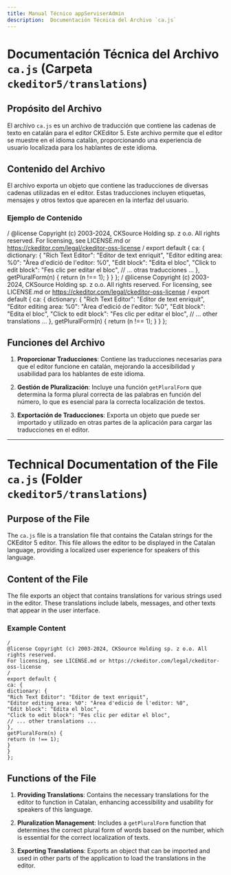 ```yaml
---
title: Manual Técnico appServiserAdmin
description:  Documentación Técnica del Archivo `ca.js`
---
```


# Documentación Técnica del Archivo `ca.js` (Carpeta `ckeditor5/translations`)

## Propósito del Archivo
El archivo `ca.js` es un archivo de traducción que contiene las cadenas de texto en catalán para el editor CKEditor 5. Este archivo permite que el editor se muestre en el idioma catalán, proporcionando una experiencia de usuario localizada para los hablantes de este idioma.

## Contenido del Archivo
El archivo exporta un objeto que contiene las traducciones de diversas cadenas utilizadas en el editor. Estas traducciones incluyen etiquetas, mensajes y otros textos que aparecen en la interfaz del usuario.

### Ejemplo de Contenido
/
@license Copyright (c) 2003-2024, CKSource Holding sp. z o.o. All rights reserved.
For licensing, see LICENSE.md or https://ckeditor.com/legal/ckeditor-oss-license
/
export default {
ca: {
dictionary: {
"Rich Text Editor": "Editor de text enriquit",
"Editor editing area: %0": "Àrea d'edició de l'editor: %0",
"Edit block": "Edita el bloc",
"Click to edit block": "Fes clic per editar el bloc",
// ... otras traducciones ...
},
getPluralForm(n) {
return (n !== 1);
}
}
};
/
@license Copyright (c) 2003-2024, CKSource Holding sp. z o.o. All rights reserved.
For licensing, see LICENSE.md or https://ckeditor.com/legal/ckeditor-oss-license
/
export default {
ca: {
dictionary: {
"Rich Text Editor": "Editor de text enriquit",
"Editor editing area: %0": "Àrea d'edició de l'editor: %0",
"Edit block": "Edita el bloc",
"Click to edit block": "Fes clic per editar el bloc",
// ... other translations ...
},
getPluralForm(n) {
return (n !== 1);
}
}
};

## Funciones del Archivo
1. **Proporcionar Traducciones**: Contiene las traducciones necesarias para que el editor funcione en catalán, mejorando la accesibilidad y usabilidad para los hablantes de este idioma.

2. **Gestión de Pluralización**: Incluye una función `getPluralForm` que determina la forma plural correcta de las palabras en función del número, lo que es esencial para la correcta localización de textos.

3. **Exportación de Traducciones**: Exporta un objeto que puede ser importado y utilizado en otras partes de la aplicación para cargar las traducciones en el editor.

---

# Technical Documentation of the File `ca.js` (Folder `ckeditor5/translations`)

## Purpose of the File
The `ca.js` file is a translation file that contains the Catalan strings for the CKEditor 5 editor. This file allows the editor to be displayed in the Catalan language, providing a localized user experience for speakers of this language.

## Content of the File
The file exports an object that contains translations for various strings used in the editor. These translations include labels, messages, and other texts that appear in the user interface.

### Example Content
```
/
@license Copyright (c) 2003-2024, CKSource Holding sp. z o.o. All rights reserved.
For licensing, see LICENSE.md or https://ckeditor.com/legal/ckeditor-oss-license
/
export default {
ca: {
dictionary: {
"Rich Text Editor": "Editor de text enriquit",
"Editor editing area: %0": "Àrea d'edició de l'editor: %0",
"Edit block": "Edita el bloc",
"Click to edit block": "Fes clic per editar el bloc",
// ... other translations ...
},
getPluralForm(n) {
return (n !== 1);
}
}
};
```

## Functions of the File
1. **Providing Translations**: Contains the necessary translations for the editor to function in Catalan, enhancing accessibility and usability for speakers of this language.

2. **Pluralization Management**: Includes a `getPluralForm` function that determines the correct plural form of words based on the number, which is essential for the correct localization of texts.

3. **Exporting Translations**: Exports an object that can be imported and used in other parts of the application to load the translations in the editor.
